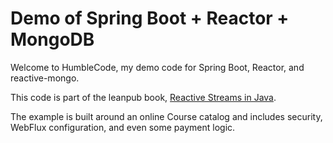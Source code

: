 # Demo of Spring Boot + Reactor + MongoDB

Welcome to HumbleCode, my demo code for Spring Boot, Reactor, and reactive-mongo.

This code is part of the leanpub book, [Reactive Streams in Java](https://leanpub.com/reactivestreamsinjava).

The example is built around an online Course catalog and includes security, WebFlux configuration, 
and even some payment logic.
